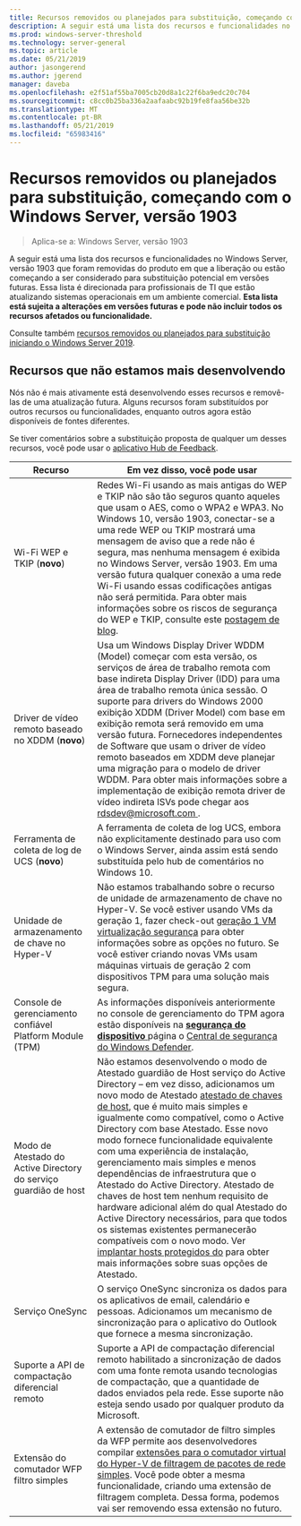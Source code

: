 ```yaml
---
title: Recursos removidos ou planejados para substituição, começando com o Windows Server, versão 1903
description: A seguir está uma lista dos recursos e funcionalidades no Windows Server, versão 1903 que foram removidas do produto em que a liberação ou estão começando a ser considerado para substituição potencial em versões futuras. Essa lista é direcionada para profissionais de TI que estão atualizando sistemas operacionais em um ambiente comercial.
ms.prod: windows-server-threshold
ms.technology: server-general
ms.topic: article
ms.date: 05/21/2019
author: jasongerend
ms.author: jgerend
manager: daveba
ms.openlocfilehash: e2f51af55ba7005cb20d8a1c22f6ba9edc20c704
ms.sourcegitcommit: c8cc0b25ba336a2aafaabc92b19fe8faa56be32b
ms.translationtype: MT
ms.contentlocale: pt-BR
ms.lasthandoff: 05/21/2019
ms.locfileid: "65983416"
---
```

# <a name="features-removed-or-planned-for-replacement-starting-with-windows-server-version-1903"></a>Recursos removidos ou planejados para substituição, começando com o Windows Server, versão 1903

>Aplica-se a: Windows Server, versão 1903

A seguir está uma lista dos recursos e funcionalidades no Windows Server, versão 1903 que foram removidas do produto em que a liberação ou estão começando a ser considerado para substituição potencial em versões futuras. Essa lista é direcionada para profissionais de TI que estão atualizando sistemas operacionais em um ambiente comercial. **Esta lista está sujeita a alterações em versões futuras e pode não incluir todos os recursos afetados ou funcionalidade.**

Consulte também [recursos removidos ou planejados para substituição iniciando o Windows Server 2019](removed-features-19.md).

## <a name="features-were-no-longer-developing"></a>Recursos que não estamos mais desenvolvendo

Nós não é mais ativamente está desenvolvendo esses recursos e removê-las de uma atualização futura. Alguns recursos foram substituídos por outros recursos ou funcionalidades, enquanto outros agora estão disponíveis de fontes diferentes. 

Se tiver comentários sobre a substituição proposta de qualquer um desses recursos, você pode usar o [aplicativo Hub de Feedback](https://support.microsoft.com/help/4021566/windows-10-send-feedback-to-microsoft-with-feedback-hub-app). 

| Recurso | Em vez disso, você pode usar |
|-----------|---------------------|
|Wi-Fi WEP e TKIP (**novo**)| Redes Wi-Fi usando as mais antigas do WEP e TKIP não são tão seguros quanto aqueles que usam o AES, como o WPA2 e WPA3. No Windows 10, versão 1903, conectar-se a uma rede WEP ou TKIP mostrará uma mensagem de aviso que a rede não é segura, mas nenhuma mensagem é exibida no Windows Server, versão 1903. Em uma versão futura qualquer conexão a uma rede Wi-Fi usando essas codificações antigas não será permitida. Para obter mais informações sobre os riscos de segurança do WEP e TKIP, consulte este [postagem de blog](https://go.microsoft.com/fwlink/p/?linkid=2008426).|
|Driver de vídeo remoto baseado no XDDM (**novo**)|Usa um Windows Display Driver WDDM (Model) começar com esta versão, os serviços de área de trabalho remota com base indireta Display Driver (IDD) para uma área de trabalho remota única sessão. O suporte para drivers do Windows 2000 exibição XDDM (Driver Model) com base em exibição remota será removido em uma versão futura. Fornecedores independentes de Software que usam o driver de vídeo remoto baseados em XDDM deve planejar uma migração para o modelo de driver WDDM. Para obter mais informações sobre a implementação de exibição remota driver de vídeo indireta ISVs pode chegar aos [ rdsdev@microsoft.com ](mailto:rdsdev@microsoft.com).|
|Ferramenta de coleta de log de UCS (**novo**)|A ferramenta de coleta de log UCS, embora não explicitamente destinado para uso com o Windows Server, ainda assim está sendo substituída pelo hub de comentários no Windows 10.|
|Unidade de armazenamento de chave no Hyper-V|Não estamos trabalhando sobre o recurso de unidade de armazenamento de chave no Hyper-V. Se você estiver usando VMs da geração 1, fazer check-out [geração 1 VM virtualização segurança](https://docs.microsoft.com/windows-server/virtualization/hyper-v/learn-more/generation-1-virtual-machine-security-settings-for-hyper-v) para obter informações sobre as opções no futuro. Se você estiver criando novas VMs usam máquinas virtuais de geração 2 com dispositivos TPM para uma solução mais segura. |
|Console de gerenciamento confiável Platform Module (TPM)|As informações disponíveis anteriormente no console de gerenciamento do TPM agora estão disponíveis na [ **segurança do dispositivo** ](https://docs.microsoft.com/windows/security/threat-protection/windows-defender-security-center/wdsc-device-security) página o [Central de segurança do Windows Defender](https://docs.microsoft.com/windows/security/threat-protection/windows-defender-security-center/windows-defender-security-center).|
|Modo de Atestado do Active Directory do serviço guardião de host|Não estamos desenvolvendo o modo de Atestado guardião de Host serviço do Active Directory – em vez disso, adicionamos um novo modo de Atestado [atestado de chaves de host](../security/guarded-fabric-shielded-vm/guarded-fabric-create-host-key.md), que é muito mais simples e igualmente como compatível, como o Active Directory com base Atestado.  Esse novo modo fornece funcionalidade equivalente com uma experiência de instalação, gerenciamento mais simples e menos dependências de infraestrutura que o Atestado do Active Directory. Atestado de chaves de host tem nenhum requisito de hardware adicional além do qual Atestado do Active Directory necessários, para que todos os sistemas existentes permanecerão compatíveis com o novo modo. Ver [implantar hosts protegidos do](../security/guarded-fabric-shielded-vm/guarded-fabric-configure-hgs-with-authorized-hyper-v-hosts.md) para obter mais informações sobre suas opções de Atestado.|
|Serviço OneSync|O serviço OneSync sincroniza os dados para os aplicativos de email, calendário e pessoas. Adicionamos um mecanismo de sincronização para o aplicativo do Outlook que fornece a mesma sincronização.|
|Suporte a API de compactação diferencial remoto|Suporte a API de compactação diferencial remoto habilitado a sincronização de dados com uma fonte remota usando tecnologias de compactação, que a quantidade de dados enviados pela rede. Esse suporte não esteja sendo usado por qualquer produto da Microsoft.|
|Extensão do comutador WFP filtro simples|A extensão de comutador de filtro simples da WFP permite aos desenvolvedores compilar [extensões para o comutador virtual do Hyper-V de filtragem de pacotes de rede simples](https://docs.microsoft.com/en-us/windows-hardware/drivers/network/using-virtual-switch-filtering). Você pode obter a mesma funcionalidade, criando uma extensão de filtragem completa. Dessa forma, podemos vai ser removendo essa extensão no futuro.|

